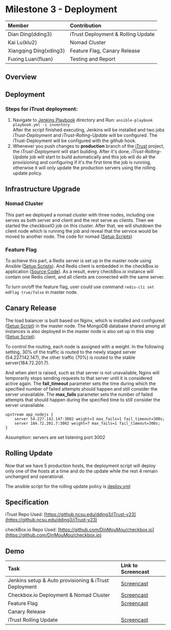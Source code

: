 # Milestone 3 - Deployment #

| Member                 | Contribution |
| :---                   | :---         |
| Dian Ding(dding3)      | iTrust Deployment & Rolling Update |
| Kai Lu(klu2)           | Nomad Cluster |
| Xiangqing Ding(xding3) | Feature Flag, Canary Release |
| Fuxing Luan(fluan)     | Testing and Report |

## Overview ##

## Deployment ##

### Steps for iTrust deployment: 
1. Navigate to [Jenkins Playbook](Deployment/Jenkins) directory and Run: `ansible-playbook playbook.yml -i inventory`  
After the script finished executing, Jenkins will be installed and two jobs *iTrust-Deployment* and *iTrust-Rolling-Update* will be configured. The iTrust-Deployment will be configured with the github hook.
2. Whenever you push changes to **production** branch of the [iTrust](https://github.ncsu.edu/dding3/iTrust-v23) project, the *iTrust-Deployment* will start building. After it's done, *iTrust-Rolling-Update* job will start to build automatically and this job will do all the provisioning and configuring if it's the first time the job is running, otherwise it will only update the production servers using the rolling update policy.

## Infrastructure Upgrade ##

### Nomad Cluster ###
This part we deployed a nomad cluster with three nodes, including one serves as both server and client and the rest serve as clients. Then we started the checkboxIO job on this cluster. After that, we will shutdown the client node which is running the job and reveal that the service would be moved to another node. The code for nomad ([Setup Scripts](https://github.ncsu.edu/dding3/DevOps/blob/M3/Deployment/CheckBoxIOPostBuild/playbook.yml))

### Feature Flag ###
To achieve this part, a Redis server is set up in the master node using Ansible ([Setup Scripts](https://github.ncsu.edu/dding3/DevOps/tree/M3/Feature%20Flag/Redis%20Server)). And Redis client is embedded in the checkBox.io application ([Source Code](https://github.com/DinMouMou/checkbox.io/blob/master/server-side/site/server.js)). As a result, every checkBox.io instance will contain one Redis client, and all clients are connected with the same server. 

To turn on/off the feature flag, user could use command `redis-cli set mdFlag true/false` in master node. 

## Canary Release ##
The load balancer is built based on Nginx, which is installed and configured ([Setup Script](https://github.ncsu.edu/dding3/DevOps/tree/M3/Canary%20Release/Proxy/roles/proxy)) in the master node. The MongoDB database shared among all instances is also deployed in the master node is also set up in this step ([Setup Script](https://github.ncsu.edu/dding3/DevOps/tree/M3/Canary%20Release/Proxy/roles/mongodb)). 

To control the routing, each node is assigned with a weight. In the following setting, 30% of the traffic is routed to the newly staged server (54.227.142.147), the other traffic (70%) is routed to the stable server(184.72.201.7). 

And when alert is raised, such as that server is not unavailable, Nginx will temporarily stops sending requests to that server until it is considered active again. The **fail\_timeout** parameter sets the time during which the specified number of failed attempts should happen and still consider the server unavailable. The **max\_fails** parameter sets the number of failed attempts that should happen during the specified time to still consider the server unavailable.

    upstream app_nodejs {
		server 54.227.142.147:3002 weight=3 max_fails=1 fail_timeout=300s;
		server 184.72.201.7:3002 weight=7 max_fails=1 fail_timeout=300s;
    }

Assumption: servers are set listening port 3002

## Rolling Update ##
Now that we have 5 production hosts, the deployment script will deploy only one of the hosts at a time and do the update while the rest 4 remain unchanged and operational.

The ansible script for the rolling update policy is [deploy.yml](Deployment/iTrustPostBuild/deploy.yml)

## Specification ##

iTrust Repo Used: [https://github.ncsu.edu/dding3/iTrust-v23](https://github.ncsu.edu/dding3/iTrust-v23)

checkBox.io Repo Used: [https://github.com/DinMouMou/checkbox.io](https://github.com/DinMouMou/checkbox.io)

## Demo ##

| Task                 | Link to Screencast |
| :---                   | :---         |
| Jenkins setup & Auto provisioning & iTrust Deployment      | [Screencast](https://youtu.be/yWBvSd69BpU)  |
| Checkbox.io Deployment & Nomad Cluster           | [Screencast](https://youtu.be/UnxmOhpWnb0) |
| Feature Flag | [Screencast](https://youtu.be/9X7KtocgBSk) |
| Canary Release | |
| iTrust Rolling Update           | [Screencast](https://youtu.be/Kp_WuSoyhBw) |

